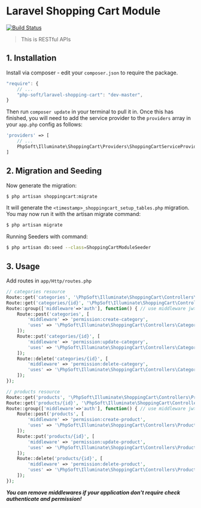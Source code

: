 # Laravel Shopping Cart Module

[![Build Status](https://travis-ci.org/php-soft/laravel-shopping-cart.svg)](https://travis-ci.org/php-soft/laravel-shopping-cart)

> This is RESTful APIs

## 1. Installation

Install via composer - edit your `composer.json` to require the package.

```js
"require": {
    // ...
    "php-soft/laravel-shopping-cart": "dev-master",
}
```

Then run `composer update` in your terminal to pull it in.
Once this has finished, you will need to add the service provider to the `providers` array in your `app.php` config as follows:

```php
'providers' => [
    // ...
    PhpSoft\Illuminate\ShoppingCart\Providers\ShoppingCartServiceProvider::class,
]
```

## 2. Migration and Seeding

Now generate the migration:

```sh
$ php artisan shoppingcart:migrate
```

It will generate the `<timestamp>_shoppingcart_setup_tables.php` migration. You may now run it with the artisan migrate command:

```sh
$ php artisan migrate
```

Running Seeders with command:

```sh
$ php artisan db:seed --class=ShoppingCartModuleSeeder
```

## 3. Usage

Add routes in `app/Http/routes.php`

```php
// categories resource
Route::get('categories', '\PhpSoft\Illuminate\ShoppingCart\Controllers\CategoryController@index');
Route::get('categories/{id}', '\PhpSoft\Illuminate\ShoppingCart\Controllers\CategoryController@show');
Route::group(['middleware'=>'auth'], function() { // use middleware jwt.auth if use JSON Web Token
    Route::post('categories', [
        'middleware' => 'permission:create-category',
        'uses' => '\PhpSoft\Illuminate\ShoppingCart\Controllers\CategoryController@store'
    ]);
    Route::put('categories/{id}', [
        'middleware' => 'permission:update-category',
        'uses' => '\PhpSoft\Illuminate\ShoppingCart\Controllers\CategoryController@update'
    ]);
    Route::delete('categories/{id}', [
        'middleware' => 'permission:delete-category',
        'uses' => '\PhpSoft\Illuminate\ShoppingCart\Controllers\CategoryController@destroy'
    ]);
});

// products resource
Route::get('products', '\PhpSoft\Illuminate\ShoppingCart\Controllers\ProductController@index');
Route::get('products/{id}', '\PhpSoft\Illuminate\ShoppingCart\Controllers\ProductController@show');
Route::group(['middleware'=>'auth'], function() { // use middleware jwt.auth if use JSON Web Token
    Route::post('products', [
        'middleware' => 'permission:create-product',
        'uses' => '\PhpSoft\Illuminate\ShoppingCart\Controllers\ProductController@store'
    ]);
    Route::put('products/{id}', [
        'middleware' => 'permission:update-product',
        'uses' => '\PhpSoft\Illuminate\ShoppingCart\Controllers\ProductController@update'
    ]);
    Route::delete('products/{id}', [
        'middleware' => 'permission:delete-product',
        'uses' => '\PhpSoft\Illuminate\ShoppingCart\Controllers\ProductController@destroy'
    ]);
});
```

***You can remove middlewares if your application don't require check authenticate and permission!***
